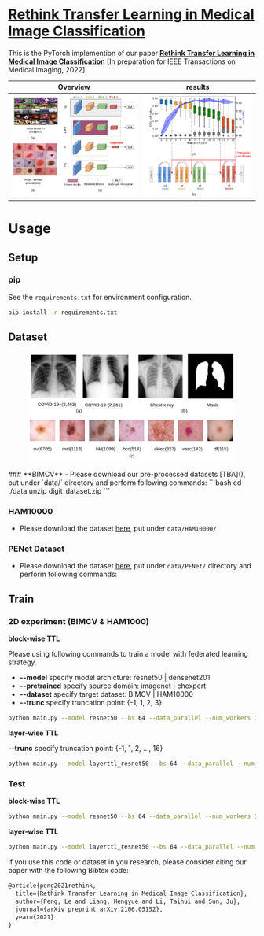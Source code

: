 # [Rethink Transfer Learning in Medical Image Classification](https://arxiv.org/abs/2106.05152)
This is the PyTorch implemention of our paper **[Rethink Transfer Learning in Medical Image Classification](https://arxiv.org/abs/2106.05152)** [In preparation for IEEE Transactions on Medical Imaging, 2022]



Overview            |  results
:-------------------------:|:-------------------------:
<img src="figures/overview.png" width="500" /> |  <img src="figures/svcca.png" width="450" />




# Usage
## Setup
### **pip**

See the `requirements.txt` for environment configuration. 
```bash
pip install -r requirements.txt
```

## Dataset
<figure><img src="figures/data_example.png"></figure>
### **BIMCV**
- Please download our pre-processed datasets [TBA](), put under `data/` directory and perform following commands:
    ```bash
    cd ./data
    unzip digit_dataset.zip
    ```

### **HAM10000**
- Please download the dataset [here](https://dataverse.harvard.edu/dataset.xhtml?persistentId=doi:10.7910/DVN/DBW86T), put under `data/HAM10000/` 

### **PENet Dataset**
- Please download the dataset [here](https://github.com/marshuang80/penet), put under `data/PENet/` directory and perform following commands:


## Train
### 2D experiment (BIMCV & HAM1000)
**block-wise TTL**

Please using following commands to train a model with federated learning strategy.
- **--model** specify model archicture: resnet50 | densenet201
- **--pretrained** specify source domain: imagenet | chexpert
- **--dataset** specify target dataset: BIMCV | HAM10000
- **--trunc** specify truncation point: {-1, 1, 2, 3}

```bash
python main.py --model resnet50 --bs 64 --data_parallel --num_workers 12 --max_epoch 200 --pretrained imagenet --dataset BIMCV --trunc -1 --exp 1 --sub 100
```


**layer-wise TTL**

**--trunc** specify truncation point: {-1, 1, 2, ..., 16}

```bash
python main.py --model layerttl_resnet50 --bs 64 --data_parallel --num_workers 12 --max_epoch 200 --pretrained imagenet --dataset BIMCV --trunc -1 --exp 1 --sub 100
```

### Test
**block-wise TTL**

```bash
python main.py --model resnet50 --bs 64 --data_parallel --num_workers 12 --max_epoch 200 --pretrained imagenet --dataset BIMCV --trunc -1 --exp 1 --sub 100
```

**layer-wise TTL**

```bash
python main.py --model layerttl_resnet50 --bs 64 --data_parallel --num_workers 12 --max_epoch 200 --pretrained imagenet --dataset BIMCV --trunc -1 --exp 1 --sub 100
```


If you use this code or dataset in you research, please consider citing our paper with the following Bibtex code:

```
@article{peng2021rethink,
  title={Rethink Transfer Learning in Medical Image Classification},
  author={Peng, Le and Liang, Hengyue and Li, Taihui and Sun, Ju},
  journal={arXiv preprint arXiv:2106.05152},
  year={2021}
}
```
